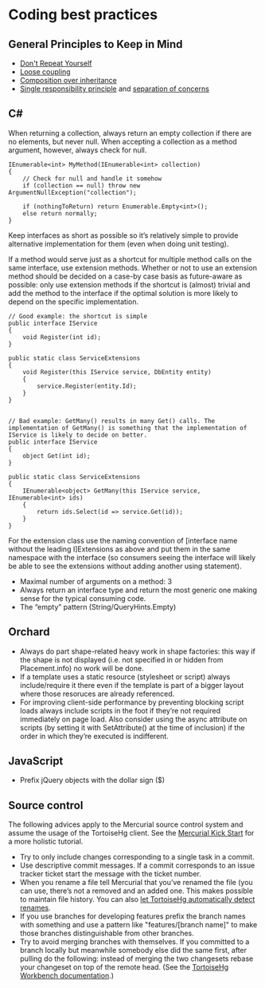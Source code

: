 # Coding best practices



## General Principles to Keep in Mind

- [Don't Repeat Yourself](http://en.wikipedia.org/wiki/Don%27t_repeat_yourself)
- [Loose coupling](http://en.wikipedia.org/wiki/Loose_coupling)
- [Composition over inheritance](http://en.wikipedia.org/wiki/Composition_over_inheritance)
- [Single responsibility principle](http://en.wikipedia.org/wiki/Single_responsibility_principle) and [separation of concerns](http://en.wikipedia.org/wiki/Separation_of_concerns)


## C\# 

When returning a collection, always return an empty collection if there are no elements, but never null. When accepting a collection as a method argument, however, always check for null.

	IEnumerable<int> MyMethod(IEnumerable<int> collection)
	{
	    // Check for null and handle it somehow
	    if (collection == null) throw new ArgumentNullException("collection");
	
	    if (nothingToReturn) return Enumerable.Empty<int>();
	    else return normally;
	}

Keep interfaces as short as possible so it’s relatively simple to provide alternative implementation for them (even when doing unit testing).

If a method would serve just as a shortcut for multiple method calls on the same interface, use extension methods. Whether or not to use an extension method should be decided on a case-by case basis as future-aware as possible: only use extension methods if the shortcut is (almost) trivial and add the method to the interface if the optimal solution is more likely to depend on the specific implementation.

	// Good example: the shortcut is simple
	public interface IService
	{
	    void Register(int id);
	}
	
	public static class ServiceExtensions
	{
	    void Register(this IService service, DbEntity entity)
	    {
	        service.Register(entity.Id);
	    }
	}


	// Bad example: GetMany() results in many Get() calls. The implementation of GetMany() is something that the implementation of IService is likely to decide on better.
    public interface IService
    {
        object Get(int id);
    }

    public static class ServiceExtensions
    {
        IEnumerable<object> GetMany(this IService service, IEnumerable<int> ids)
        {
            return ids.Select(id => service.Get(id));
        }
    }

For the extension class use the naming convention of [interface name without the leading I]Extensions as above and put them in the same namespace with the interface (so consumers seeing the interface will likely be able to see the extensions without adding another using statement).

- Maximal number of arguments on a method: 3
- Always return an interface type and return the most generic one making sense for the typical consuming code.
- The “empty” pattern (String/QueryHints.Empty)


## Orchard

- Always do part shape-related heavy work in shape factories: this way if the shape is not displayed (i.e. not specified in or hidden from Placement.info) no work will be done.
- If a template uses a static resource (stylesheet or script) always include/require it there even if the template is part of a bigger layout where those resoruces are already referenced.
- For improving client-side performance by preventing blocking script loads always include scripts in the foot if they’re not required immediately on page load. Also consider using the async attribute on scripts (by setting it with SetAttribute() at the time of inclusion) if the order in which they’re executed is indifferent.


## JavaScript

- Prefix jQuery objects with the dollar sign ($)


## Source control

The following advices apply to the Mercurial source control system and assume the usage of the TortoiseHg client. See the [Mercurial Kick Start](http://mercurial.aragost.com/kick-start/en/) for a more holistic tutorial.

- Try to only include changes corresponding to a single task in a commit.
- Use descriptive commit messages. If a commit corresponds to an issue tracker ticket start the message with the ticket number.
- When you rename a file tell Mercurial that you’ve renamed the file (you can use, there’s not a removed and an added one. This makes possible to maintain file history. You can also [let TortoiseHg automatically detect renames](http://tortoisehg.bitbucket.org/manual/2.0/guess.html).
- If you use branches for developing features prefix the branch names with something and use a pattern like "features/[branch name]" to make those branches distinguishable from other branches.
- Try to avoid merging branches with themselves. If you committed to a branch locally but meanwhile somebody else did the same first, after pulling do the following: instead of merging the two changesets rebase your changeset on top of the remote head. (See the [TortoiseHg Workbench documentation](http://tortoisehg.bitbucket.org/manual/2.0/workbench.html).)
